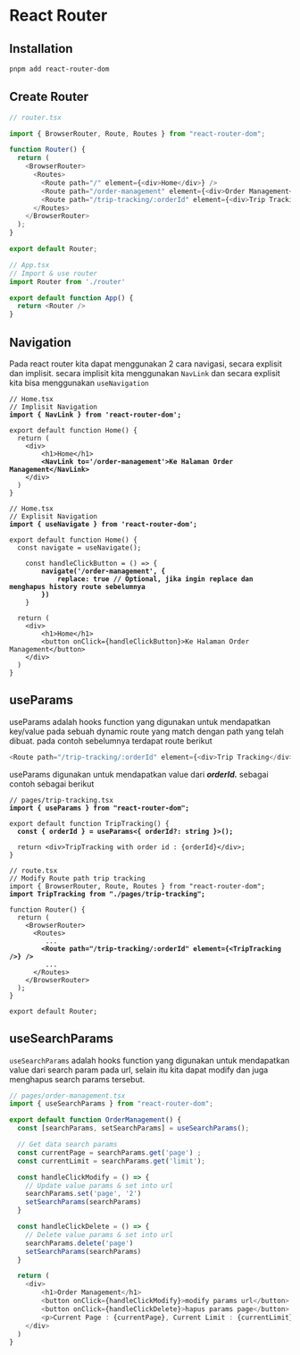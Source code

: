 # React Router

## Installation

```sh
pnpm add react-router-dom
```

## Create Router

```typescript
// router.tsx

import { BrowserRouter, Route, Routes } from "react-router-dom";

function Router() {
  return (
    <BrowserRouter>
      <Routes>
        <Route path="/" element={<div>Home</div>} />
        <Route path="/order-management" element={<div>Order Management</div>} />
        <Route path="/trip-tracking/:orderId" element={<div>Trip Tracking</div>} />
      </Routes>
    </BrowserRouter>
  );
}

export default Router;
```

```typescript
// App.tsx
// Import & use router
import Router from './router'

export default function App() {
  return <Router />
}
```

## Navigation

Pada react router kita dapat menggunakan 2 cara navigasi, secara explisit dan implisit. secara implisit kita menggunakan `NavLink` dan secara explisit kita bisa menggunakan `useNavigation`

<pre class="language-typescript"><code class="lang-typescript">// Home.tsx
// Implisit Navigation
<strong>import { NavLink } from 'react-router-dom';
</strong>
export default function Home() {
  return (
    &#x3C;div>
        &#x3C;h1>Home&#x3C;/h1>
<strong>        &#x3C;NavLink to='/order-management'>Ke Halaman Order Management&#x3C;/NavLink>
</strong>    &#x3C;/div>
  )
}
</code></pre>

<pre class="language-typescript"><code class="lang-typescript">// Home.tsx
// Explisit Navigation
<strong>import { useNavigate } from 'react-router-dom';
</strong>
export default function Home() {
  const navigate = useNavigate();

    const handleClickButton = () => {
<strong>        navigate('/order-management', {
</strong><strong>            replace: true // Optional, jika ingin replace dan menghapus history route sebelumnya
</strong><strong>        })
</strong>    }

  return (
    &#x3C;div>
        &#x3C;h1>Home&#x3C;/h1>
        &#x3C;button onClick={handleClickButton}>Ke Halaman Order Management&#x3C;/button>
    &#x3C;/div>
  )
}
</code></pre>

## useParams

useParams adalah hooks function yang digunakan untuk mendapatkan key/value pada sebuah dynamic route yang match dengan path yang telah dibuat. pada contoh sebelumnya terdapat route berikut

```typescript
<Route path="/trip-tracking/:orderId" element={<div>Trip Tracking</div>} />
```

useParams digunakan untuk mendapatkan value dari _**orderId.**_ sebagai contoh sebagai berikut

<pre class="language-typescript"><code class="lang-typescript">// pages/trip-tracking.tsx
<strong>import { useParams } from "react-router-dom";
</strong>
export default function TripTracking() {
<strong>  const { orderId } = useParams&#x3C;{ orderId?: string }>();
</strong>
  return &#x3C;div>TripTracking with order id : {orderId}&#x3C;/div>;
}
</code></pre>

<pre class="language-typescript"><code class="lang-typescript">// route.tsx
// Modify Route path trip tracking
import { BrowserRouter, Route, Routes } from "react-router-dom";
<strong>import TripTracking from "./pages/trip-tracking";
</strong>
function Router() {
  return (
    &#x3C;BrowserRouter>
      &#x3C;Routes>
         ...
<strong>        &#x3C;Route path="/trip-tracking/:orderId" element={&#x3C;TripTracking />} />
</strong>         ...
      &#x3C;/Routes>
    &#x3C;/BrowserRouter>
  );
}

export default Router;
</code></pre>

## useSearchParams

`useSearchParams` adalah hooks function yang digunakan untuk mendapatkan value dari search param pada url, selain itu kita dapat modify dan juga menghapus search params tersebut.

```typescript
// pages/order-management.tsx
import { useSearchParams } from "react-router-dom";

export default function OrderManagement() {
  const [searchParams, setSearchParams] = useSearchParams();

  // Get data search params
  const currentPage = searchParams.get('page') ;
  const currentLimit = searchParams.get('limit');

  const handleClickModify = () => {
    // Update value params & set into url
    searchParams.set('page', '2')
    setSearchParams(searchParams)
  }

  const handleClickDelete = () => {
    // Delete value params & set into url
    searchParams.delete('page')
    setSearchParams(searchParams)
  }

  return (
    <div>
        <h1>Order Management</h1>
        <button onClick={handleClickModify}>modify params url</button>
        <button onClick={handleClickDelete}>hapus params page</button>
        <p>Current Page : {currentPage}, Current Limit : {currentLimit}</p>
    </div>
  )
}
```
